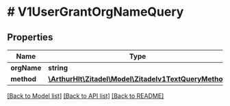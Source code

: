 # # V1UserGrantOrgNameQuery

## Properties

Name | Type | Description | Notes
------------ | ------------- | ------------- | -------------
**orgName** | **string** |  | [optional]
**method** | [**\ArthurHlt\Zitadel\Model\Zitadelv1TextQueryMethod**](Zitadelv1TextQueryMethod.md) |  | [optional]

[[Back to Model list]](../../README.md#models) [[Back to API list]](../../README.md#endpoints) [[Back to README]](../../README.md)
